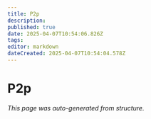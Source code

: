 ```yaml
---
title: P2p
description: 
published: true
date: 2025-04-07T10:54:06.826Z
tags: 
editor: markdown
dateCreated: 2025-04-07T10:54:04.578Z
---
```


# P2p

*This page was auto-generated from structure.*